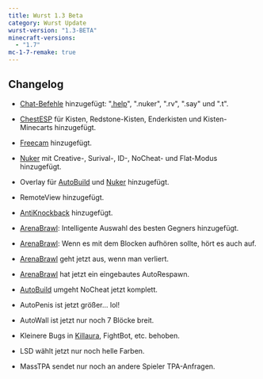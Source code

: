 ```yaml
---
title: Wurst 1.3 Beta
category: Wurst Update
wurst-version: "1.3-BETA"
minecraft-versions:
  - "1.7"
mc-1-7-remake: true
---
```

## Changelog

- [Chat-Befehle](https://wiki.wurstclient.net/command) hinzugefügt: "[.help](https://wiki.wurstclient.net/cmd/help)", ".nuker", ".rv", ".say" und ".t".

- [ChestESP](https://wiki.wurstclient.net/chestesp) für Kisten, Redstone-Kisten, Enderkisten und Kisten-Minecarts hinzugefügt.

- [Freecam](https://wiki.wurstclient.net/freecam) hinzugefügt.

- [Nuker](https://wiki.wurstclient.net/nuker) mit Creative-, Surival-, ID-, NoCheat- und Flat-Modus hinzugefügt.

- Overlay für [AutoBuild](https://wiki.wurstclient.net/autobuild) und [Nuker](https://wiki.wurstclient.net/nuker) hinzugefügt.

- RemoteView hinzugefügt.

- [AntiKnockback](https://wiki.wurstclient.net/antiknockback) hinzugefügt.

- [ArenaBrawl](https://wiki.wurstclient.net/arenabrawl): Intelligente Auswahl des besten Gegners hinzugefügt.

- [ArenaBrawl](https://wiki.wurstclient.net/arenabrawl): Wenn es mit dem Blocken aufhören sollte, hört es auch auf.

- [ArenaBrawl](https://wiki.wurstclient.net/arenabrawl) geht jetzt aus, wenn man verliert.

- [ArenaBrawl](https://wiki.wurstclient.net/arenabrawl) hat jetzt ein eingebautes AutoRespawn.

- [AutoBuild](https://wiki.wurstclient.net/autobuild) umgeht NoCheat jetzt komplett.

- AutoPenis ist jetzt größer... lol!

- AutoWall ist jetzt nur noch 7 Blöcke breit.

- Kleinere Bugs in [Killaura](https://wiki.wurstclient.net/killaura), FightBot, etc. behoben.

- LSD wählt jetzt nur noch helle Farben.

- MassTPA sendet nur noch an andere Spieler TPA-Anfragen.
